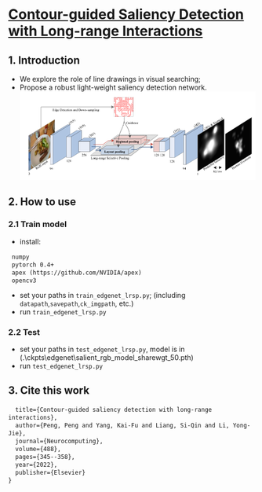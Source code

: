 # [Contour-guided Saliency Detection with Long-range Interactions](https://www.sciencedirect.com/science/article/pii/S0925231222002661)

## 1. Introduction
* We explore the role of line drawings in visual searching;
* Propose a robust light-weight saliency detection network.
  ![framework](LRSP.png)

## 2. How to use
### 2.1 Train model
* install:
```
 numpy
 pytorch 0.4+
 apex (https://github.com/NVIDIA/apex)
 opencv3
```
* set your paths in ``train_edgenet_lrsp.py``; (including ``datapath``,``savepath``,``ck_imgpath``, etc.)
* run ``train_edgenet_lrsp.py``
  
### 2.2 Test
* set your paths in ``test_edgenet_lrsp.py``, model is in (.\ckpts\edgenet\salient_rgb_model_sharewgt_50.pth)
*  run ``test_edgenet_lrsp.py``

## 3. Cite this work
```@article{peng2022contour,
  title={Contour-guided saliency detection with long-range interactions},
  author={Peng, Peng and Yang, Kai-Fu and Liang, Si-Qin and Li, Yong-Jie},
  journal={Neurocomputing},
  volume={488},
  pages={345--358},
  year={2022},
  publisher={Elsevier}
}
```